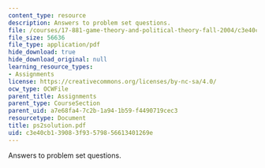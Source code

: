 ```yaml
---
content_type: resource
description: Answers to problem set questions.
file: /courses/17-881-game-theory-and-political-theory-fall-2004/c3e40cb139083f93579856613401269e_ps2solution.pdf
file_size: 56636
file_type: application/pdf
hide_download: true
hide_download_original: null
learning_resource_types:
- Assignments
license: https://creativecommons.org/licenses/by-nc-sa/4.0/
ocw_type: OCWFile
parent_title: Assignments
parent_type: CourseSection
parent_uid: a7e68fa4-7c2b-1a94-1b59-f4490719cec3
resourcetype: Document
title: ps2solution.pdf
uid: c3e40cb1-3908-3f93-5798-56613401269e
---
```

Answers to problem set questions.